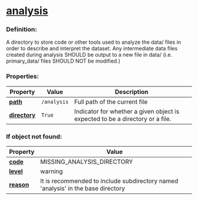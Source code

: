 # [analysis](/en/latest/reference/schema/objects/files/analysis)

### Definition:

A directory to store code or other tools used to analyze the data/ files in order to describe and interpret the dataset. Any intermediate data files created during analysis SHOULD be output to a new file in data/ \(i.e. primary_data/ files SHOULD NOT be modified.\)

### Properties:

| Property | Value | Description |
|----------|--------|-------------|
| [**path**](/en/latest/reference/schema/meta/defs/path) | `/analysis` | Full path of the current file
| [**directory**](/en/latest/reference/schema/meta/defs/directory) | `True` | Indicator for whether a given object is expected to be a directory or a file.

### If object not found:

| Property | Value |
|----------|--------|
| [**code**](/en/latest/reference/schema/meta/defs/code) | MISSING_ANALYSIS_DIRECTORY |
| [**level**](/en/latest/reference/schema/meta/defs/level) | warning |
| [**reason**](/en/latest/reference/schema/meta/defs/reason) | It is recommended to include subdirectory named 'analysis' in the base directory |